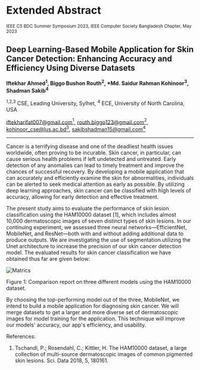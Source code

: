 # Extended Abstract

<small>IEEE CS BDC Summer Symposium 2023, IEEE Computer Society Bangladesh Chapter, May 2023</small>

## **Deep Learning-Based Mobile Application for Skin Cancer Detection: Enhancing Accuracy and Efficiency Using Diverse Datasets**

<b>Iftekhar Ahmed<sup>1</sup>, Biggo Bushon Routh<sup>2</sup>, \*Md. Saidur Rahman Kohinoor<sup>3</sup>, Shadman Sakib<sup>4</sup></b>

<sup>1,2,3</sup> CSE, Leading University, Sylhet, <sup>4</sup> ECE, University of North Carolina, USA

[iftekharifat007@gmail.com](mailto:iftekharifat007@gmail.com1)[<sup>1</sup>](mailto:iftekharifat007@gmail.com1), [routh.biggo123@gmail.com](mailto:routh.biggo123@gmail.com2)[<sup>2</sup>](mailto:routh.biggo123@gmail.com2), [kohinoor_cse@lus.ac.bd](mailto:kohinoor_cse@lus.ac.bd3)[<sup>3</sup>](mailto:kohinoor_cse@lus.ac.bd3), [sakibshadman15@gmail.com](mailto:sakibshadman15@gmail.com4)[<sup>4</sup>](mailto:sakibshadman15@gmail.com4)

<hr>

Cancer is a terrifying disease and one of the deadliest health issues worldwide, often proving to be incurable. Skin cancer, in particular, can cause serious health problems if left undetected and untreated. Early detection of any anomalies can lead to timely treatment and improve the chances of successful recovery. By developing a mobile application that can accurately and efficiently examine the skin for abnormalities, individuals can be alerted to seek medical attention as early as possible. By utilizing deep learning approaches, skin cancer can be classified with high levels of accuracy, allowing for early detection and effective treatment.

The present study aims to evaluate the performance of skin lesion classification using the HAM10000 dataset [1], which includes almost 10,000 dermatoscopic images of seven distinct types of skin lesions. In our continuing experiment, we assessed three neural networks—EfficientNet, MobileNet, and ResNet—both with and without adding additional data to produce outputs. We are investigating the use of segmentation utilizing the Unet architecture to increase the precision of our skin cancer detection model. The evaluated results for skin cancer classification we have obtained thus far are given below:

![Matrics](/data/matrics.png)

Figure 1: Comparison report on three different models using the HAM10000 dataset.

By choosing the top-performing model out of the three, MobileNet, we intend to build a mobile application for diagnosing skin cancer. We will merge datasets to get a larger and more diverse set of dermatoscopic images for model training for the application. This technique will improve our models' accuracy, our app's efficiency, and usability.

References:

1. Tschandl, P.; Rosendahl, C.; Kittler, H. The HAM10000 dataset, a large collection of multi-source dermatoscopic images of common pigmented skin lesions. Sci. Data 2018, 5, 180161.
